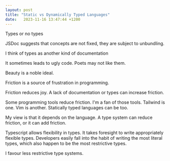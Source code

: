 ```yaml
---
layout: post
title: "Static vs Dynamically Typed Languages"
date:   2023-11-16 13:47:44 +1200
---
```


Types or no types

JSDoc suggests that concepts are not fixed, they are subject to unbundling.

I think of types as another kind of documentation

It sometimes leads to ugly code. Poets may not like them.

Beauty is a noble ideal.

Friction is a source of frustration in programming.

Friction reduces joy. A lack of documentation or types can increase friction.

Some programming tools reduce friction. I'm a fan of those tools. Tailwind is one. Vim is another. Statically typed languages can be too.

My view is that it depends on the language. A type system can reduce friction, or it can add friction.

Typescript allows flexibility in types. It takes foresight to write appropriately flexible types. Developers easily fall into the habit of writing the most literal types, which also happen to be the most restrictive types.

I favour less restrictive type systems.
